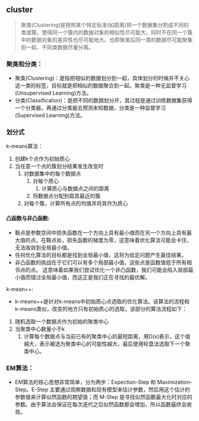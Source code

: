 ## cluster
>聚类(Clustering)是按照某个特定标准(如距离)把一个数据集分割成不同的类或簇，使得同一个簇内的数据对象的相似性尽可能大，同时不在同一个簇中的数据对象的差异性也尽可能地大。也即聚类后同一类的数据尽可能聚集到一起，不同类数据尽量分离。

### 聚类和分类：
* 聚类(Clustering)：是指把相似的数据划分到一起，具体划分的时候并不关心这一类的标签，目标就是把相似的数据聚合到一起，聚类是一种无监督学习(Unsupervised Learning)方法。
* 分类(Classification)：是把不同的数据划分开，其过程是通过训练数据集获得一个分类器，再通过分类器去预测未知数据，分类是一种监督学习(Supervised Learning)方法。

### 划分式
k-means算法：  
1. 创建k个点作为初始质心
2. 当任意一个点的簇划分结果发生改变时  
    1. 对数据集中的每个数据点  
        1. 对每个质心  
            1. 计算质心与数据点之间的距离
        2. 将数据点分配到距其最近的簇
    2. 对每个簇，计算所有点的均值并将其作为质心

#### 凸函数与非凸函数:
* 鞍点是参数空间中损失函数在一个方向上具有最小值而在另一个方向上具有最大值的点。在鞍点处，损失函数的梯度为零，这意味着优化算法可能会卡住，无法收敛到全局最小值。  
* 任何优化算法的目标都是找到全局最小值，这将为给定问题产生最佳结果。
* 非凸函数的挑战在于它们可以有多个局部最小值，这些点是函数值低于所有相邻点的点。
这意味着如果我们尝试优化一个非凸函数，我们可能会陷入局部最小值而错过全局最小值，而这正是我们正在寻找的最优解。

k-mean++:
* k-means++是针对k-means中初始质心点选取的优化算法。该算法的流程和k-means类似，改变的地方只有初始质心的选取，该部分的算法流程如下：  
1. 随机选取一个数据点作为初始的聚类中心
2. 当聚类中心数量小于k
    1. 计算每个数据点与当前已有的聚类中心的最短距离，用D(x)表示，这个值越大，表示被选为聚类中心的可能性越大，最后使用轮盘法选取下一个聚类中心。  

### EM算法：
* EM算法的核心思想非常简单，分为两步：Expection-Step 和 Maximization-Step。E-Step 主要通过观察数据和现有模型来估计参数，然后用这个估计的参数值来计算似然函数的期望值；而 M-Step 是寻找似然函数最大化时对应的参数。由于算法会保证在每次迭代之后似然函数都会增加，所以函数最终会收敛。


